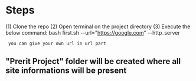 # Steps

(1) Clone the repo 
(2) Open terminal on the project directory 
(3) Execute the below command:
    bash first.sh --url="https://google.com" --http_server
    
     you can give your own url in url part
    
## "Prerit Project" folder will be created where all site informations will be present 
